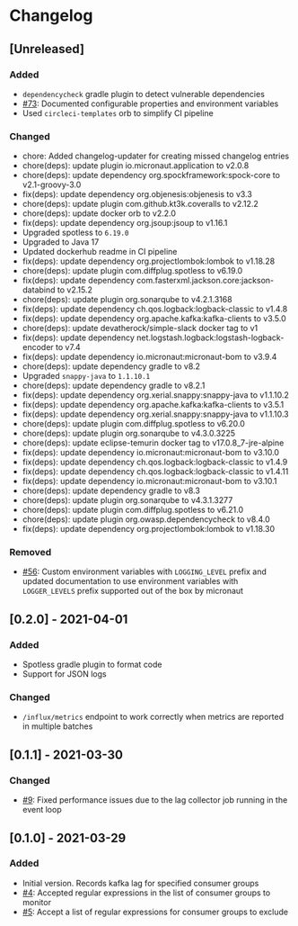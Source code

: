 # Changelog

## [Unreleased]
### Added
- `dependencycheck` gradle plugin to detect vulnerable dependencies
- [#73](https://github.com/devatherock/kafka-lag-monitor/issues/73): Documented configurable properties and environment variables
- Used `circleci-templates` orb to simplify CI pipeline

### Changed
- chore: Added changelog-updater for creating missed changelog entries
- chore(deps): update plugin io.micronaut.application to v2.0.8
- chore(deps): update dependency org.spockframework:spock-core to v2.1-groovy-3.0
- fix(deps): update dependency org.objenesis:objenesis to v3.3
- chore(deps): update plugin com.github.kt3k.coveralls to v2.12.2
- chore(deps): update docker orb to v2.2.0
- fix(deps): update dependency org.jsoup:jsoup to v1.16.1
- Upgraded spotless to `6.19.0`
- Upgraded to Java 17
- Updated dockerhub readme in CI pipeline
- fix(deps): update dependency org.projectlombok:lombok to v1.18.28
- chore(deps): update plugin com.diffplug.spotless to v6.19.0
- fix(deps): update dependency com.fasterxml.jackson.core:jackson-databind to v2.15.2
- chore(deps): update plugin org.sonarqube to v4.2.1.3168
- fix(deps): update dependency ch.qos.logback:logback-classic to v1.4.8
- fix(deps): update dependency org.apache.kafka:kafka-clients to v3.5.0
- chore(deps): update devatherock/simple-slack docker tag to v1
- fix(deps): update dependency net.logstash.logback:logstash-logback-encoder to v7.4
- fix(deps): update dependency io.micronaut:micronaut-bom to v3.9.4
- chore(deps): update dependency gradle to v8.2
- Upgraded `snappy-java` to `1.1.10.1`
- chore(deps): update dependency gradle to v8.2.1
- fix(deps): update dependency org.xerial.snappy:snappy-java to v1.1.10.2
- fix(deps): update dependency org.apache.kafka:kafka-clients to v3.5.1
- fix(deps): update dependency org.xerial.snappy:snappy-java to v1.1.10.3
- chore(deps): update plugin com.diffplug.spotless to v6.20.0
- chore(deps): update plugin org.sonarqube to v4.3.0.3225
- chore(deps): update eclipse-temurin docker tag to v17.0.8_7-jre-alpine
- fix(deps): update dependency io.micronaut:micronaut-bom to v3.10.0
- fix(deps): update dependency ch.qos.logback:logback-classic to v1.4.9
- fix(deps): update dependency ch.qos.logback:logback-classic to v1.4.11
- fix(deps): update dependency io.micronaut:micronaut-bom to v3.10.1
- chore(deps): update dependency gradle to v8.3
- chore(deps): update plugin org.sonarqube to v4.3.1.3277
- chore(deps): update plugin com.diffplug.spotless to v6.21.0
- chore(deps): update plugin org.owasp.dependencycheck to v8.4.0
- fix(deps): update dependency org.projectlombok:lombok to v1.18.30

### Removed
- [#56](https://github.com/devatherock/kafka-lag-monitor/issues/56): Custom environment variables with `LOGGING_LEVEL` prefix and updated documentation to use environment variables with `LOGGER_LEVELS` prefix supported out of the box by micronaut

## [0.2.0] - 2021-04-01
### Added
- Spotless gradle plugin to format code
- Support for JSON logs

### Changed
- `/influx/metrics` endpoint to work correctly when metrics are reported in multiple batches

## [0.1.1] - 2021-03-30
### Changed
- [#9](https://github.com/devatherock/kafka-lag-monitor/issues/9): Fixed performance issues due to the lag collector job running in the event loop

## [0.1.0] - 2021-03-29
### Added
- Initial version. Records kafka lag for specified consumer groups
- [#4](https://github.com/devatherock/kafka-lag-monitor/issues/4): Accepted regular expressions in the list of consumer groups to monitor
- [#5](https://github.com/devatherock/kafka-lag-monitor/issues/5): Accept a list of regular expressions for consumer groups to exclude